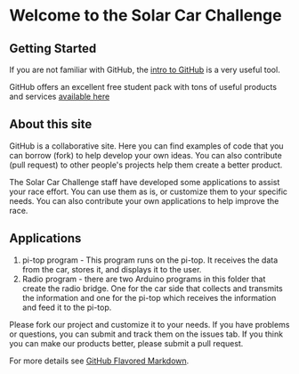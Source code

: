 # Welcome to the Solar Car Challenge

## Getting Started

If you are not familiar with GitHub, the [intro to GitHub](https://services.github.com/on-demand/intro-to-github/) is a very useful tool.

GitHub offers an excellent free student pack with tons of useful products and services [available here](https://education.github.com/pack)

## About this site

GitHub is a collaborative site.  Here you can find examples of code that you can borrow (fork) to help develop your own ideas.  You can also contribute (pull request) to other people's projects help them create a better product.

The Solar Car Challenge staff have developed some applications to assist your race effort.  You can use them as is, or customize them to your specific needs.  You can also contribute your own applications to help improve the race.

## Applications
1. pi-top program - This program runs on the pi-top.  It receives the data from the car, stores it, and displays it to the user.
2. Radio program - there are two Arduino programs in this folder that create the radio bridge.  One for the car side that collects and transmits the information and one for the pi-top which receives the information and feed it to the pi-top.



Please fork our project and customize it to your needs.  If you have problems or questions, you can submit and track them on the issues tab.  If you think you can make our products better, please submit a pull request.









For more details see [GitHub Flavored Markdown](https://guides.github.com/features/mastering-markdown/).
